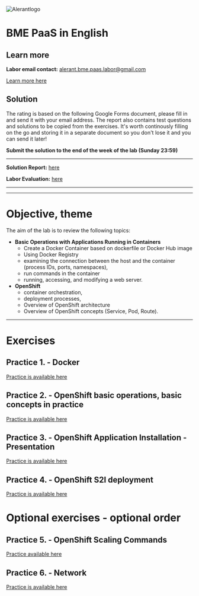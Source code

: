 ![Alerantlogo](https://www.alerant.hu/img/logo.svg)
# BME PaaS in English
## Learn more
**Labor email contact:** alerant.bme.paas.labor@gmail.com

[Learn more here](docs/Knowledge.md)

## Solution
The rating is based on the following Google Forms document, please fill in and send it with your  email address.
The report also contains test questions and solutions to be copied from the exercises. It's worth continously filling on the go and storing it in a separate document so you don't lose it and you can send it later!

**Submit the solution to the end of the week of the lab (Sunday 23:59)**

---
**Solution Report:** [here](https://docs.google.com/forms/d/1mqVqafDHqC-XM9sIPOGnN3Oo-EQGEnK0Tt2DUTNIpRA/edit
)

**Labor Evaluation:** [here](https://goo.gl/forms/xBh9tuN6bsIne56Z2)


---

---
# Objective, theme
The aim of the lab is to review the following topics:
- **Basic Operations with Applications Running in Containers**
  - Create a Docker Container based on dockerfile or Docker Hub image
  - Using Docker Registry
  - examining the connection between the host and the container (process IDs, ports, namespaces),
  - run commands in the container
  - running, accessing, and modifying a web server.
- **OpenShift**
  - container orchestration,
  - deployment processes,
  - Overview of OpenShift architecture
  - Overview of OpenShift concepts (Service, Pod, Route).
---

# Exercises
## Practice 1. - Docker
[Practice is available here](docs/Gyakorlat1.md)
## Practice 2. - OpenShift basic operations, basic concepts in practice
[Practice is available here](docs/Gyakorlat2.md)
## Practice 3. - OpenShift Application Installation - Presentation
[Practice is available here](docs/Gyakorlat3.md)
## Practice 4. - OpenShift S2I deployment
[Practice is available here](docs/Gyakorlat4.md)

# Optional exercises - optional order
## Practice 5. - OpenShift Scaling Commands
[Practice available here](docs/Gyakorlat5.md)
## Practice 6. - Network
[Practice is available here](docs/Gyakorlat6.md)
